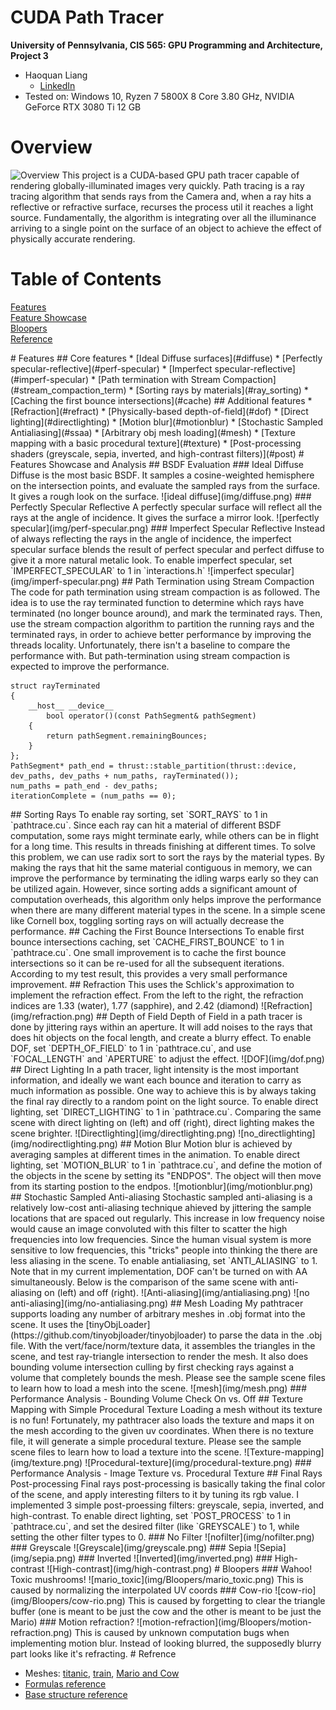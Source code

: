 CUDA Path Tracer
================

**University of Pennsylvania, CIS 565: GPU Programming and Architecture, Project 3**

* Haoquan Liang
  * [LinkedIn](https://www.linkedin.com/in/leohaoquanliang/)
* Tested on: Windows 10, Ryzen 7 5800X 8 Core 3.80 GHz, NVIDIA GeForce RTX 3080 Ti 12 GB

# Overview
![Overview](img/overview.png)
This project is a CUDA-based GPU path tracer capable of rendering globally-illuminated images very quickly. Path tracing is a ray tracing algorithm that sends rays from the Camera and, when a ray hits a reflective or refractive surface, recurses the process util it reaches a light source. Fundamentally, the algorithm is integrating over all the illuminance arriving to a single point on the surface of an object to achieve the effect of physically accurate rendering.



# Table of Contents  
[Features](#features)   
[Feature Showcase](#showcase)   
[Bloopers](#bloopers)    
[Reference](#reference)


<a name="features">
# Features
</a>
## Core features
* [Ideal Diffuse surfaces](#diffuse)
* [Perfectly specular-reflective](#perf-specular)
* [Imperfect specular-reflective](#imperf-specular)
* [Path termination with Stream Compaction](#stream_compaction_term)
* [Sorting rays by materials](#ray_sorting)
* [Caching the first bounce intersections](#cache)
## Additional features
* [Refraction](#refract)
* [Physically-based depth-of-field](#dof)
* [Direct lighting](#directlighting)
* [Motion blur](#motionblur)
* [Stochastic Sampled Antialiasing](#ssaa)
* [Arbitrary obj mesh loading](#mesh)
* [Texture mapping with a basic procedural texture](#texture)
* [Post-processing shaders (greyscale, sepia, inverted, and high-contrast filters)](#post)

<a name="showcase">
# Features Showcase and Analysis
</a>
## BSDF Evaluation
<a name="diffuse">
### Ideal Diffuse
</a>   
Diffuse is the most basic BSDF. It samples a cosine-weighted hemisphere on the intersection points, and evaluate the sampled rays from the surface. It gives a rough look on the surface.   
![ideal diffuse](img/diffuse.png)   
<a name="perf_specular">
### Perfectly Specular Reflective
</a>   
A perfectly specular surface will reflect all the rays at the angle of incidence. It gives the surface a mirror look.   
![perfectly specular](img/perf-specular.png)    

<a name="imperf-specular">
### Imperfect Specular Reflective
</a>   
Instead of always reflecting the rays in the angle of incidence, the imperfect specular surface blends the result of perfect specular and perfect diffuse to give it a more natural metalic look. To enable imperfect specular, set `IMPERFECT_SPECULAR` to 1 in `interactions.h`   
![imperfect specular](img/imperf-specular.png)


<a name="stream_compaction_term">
## Path Termination using Stream Compaction
</a>
The code for path termination using stream compaction is as followed. The idea is to use the ray terminated function to determine which rays have terminated (no longer bounce around), and mark the terminated rays. Then, use the stream compaction algorithm to partition the running rays and the terminated rays, in order to achieve better performance by improving the threads locality.
Unfortunately, there isn't a baseline to compare the performance with. But path-termination using stream compaction is expected to improve the performance.

```
struct rayTerminated   
{     
    __host__ __device__    
        bool operator()(const PathSegment& pathSegment)    
    {    
        return pathSegment.remainingBounces;    
    }    
};     
PathSegment* path_end = thrust::stable_partition(thrust::device, dev_paths, dev_paths + num_paths, rayTerminated());    
num_paths = path_end - dev_paths;    
iterationComplete = (num_paths == 0); 
```

<a name="ray_sorting">
## Sorting Rays
</a>
To enable ray sorting, set `SORT_RAYS` to 1 in `pathtrace.cu`.   
Since each ray can hit a material of different BSDF computation, some rays might terminate early, while others can be in flight for a long time. This results in threads finishing at different times. To solve this problem, we can use radix sort to sort the rays by the material types. By making the rays that hit the same material contiguous in memory, we can improve the performance by terminating the idling warps early so they can be utilized again. However, since sorting adds a significant amount of computation overheads, this algorithm only helps improve the performance when there are many different material types in the scene. In a simple scene like Cornell box, toggling sorting rays on will actually decrease the performance.

<a name="cache">
## Caching the First Bounce Intersections   
</a>
To enable first bounce intersections caching, set `CACHE_FIRST_BOUNCE` to 1 in `pathtrace.cu`.    
One small improvement is to cache the first bounce intersections so it can be re-used for all the subsequent iterations. According to my test result, this provides a very small performance improvement. 


<a name="refract">
## Refraction
</a>
This uses the Schlick's approximation to implement the refraction effect.    
From the left to the right, the refraction indices are 1.33 (water), 1.77 (sapphire), and 2.42 (diamond)   
![Refraction](img/refraction.png)

<a name="dof">
## Depth of Field
</a>
Depth of Field in a path tracer is done by jittering rays within an aperture. It will add noises to the rays that does hit objects on the focal length, and create a blurry effect.   
To enable DOF, set `DEPTH_OF_FIELD` to 1 in `pathtrace.cu`, and use `FOCAL_LENGTH` and `APERTURE` to adjust the effect.    
![DOF](img/dof.png)

<a name="directlighting">
## Direct Lighting
</a>
In a path tracer, light intensity is the most important information, and ideally we want each bounce and iteration to carry as much information as possible. One way to achieve this is by always taking the final ray directly to a random point on the light source.   
To enable direct lighting, set `DIRECT_LIGHTING` to 1 in `pathtrace.cu`.   
Comparing the same scene with direct lighting on (left) and off (right), direct lighting makes the scene brighter.    
![Directlighting](img/directlighting.png) ![no_directlighting](img/nodirectlighting.png)


<a name="motionblur">
## Motion Blur
</a>
Motion blur is achieved by averaging samples at different times in the animation.    
To enable direct lighting, set `MOTION_BLUR` to 1 in `pathtrace.cu`, and define the motion of the objects in the scene by setting its "ENDPOS". The object will then move from its starting postion to the endpos.    
![motionblur](img/motionblur.png)


<a name="ssaa">
## Stochastic Sampled Anti-aliasing
</a>
Stochastic sampled anti-aliasing is a relatively low-cost anti-aliasing technique ahieved by jittering the sample locations that are spaced out regularly. This increase in low frequency noise would cause an image convoluted with this filter to scatter the high frequencies into low frequencies. Since the human visual system is more sensitive to low frequencies, this "tricks" people into thinking the there are less aliasing in the scene.    
To enable antialiasing, set `ANTI_ALIASING` to 1. Note that in my current implementation, DOF can't be turned on with AA simultaneously.       
Below is the comparison of the same scene with anti-aliasing on (left) and off (right).   
![Anti-aliasing](img/antialiasing.png) ![no anti-aliasing](img/no-antialiasing.png)


<a name="mesh">
## Mesh Loading
</a>
My pathtracer supports loading any number of arbitrary meshes in .obj format into the scene.    
It uses the [tinyObjLoader](https://github.com/tinyobjloader/tinyobjloader) to parse the data in the .obj file. With the vert/face/norm/texture data, it assembles the triangles in the scene, and test ray-triangle intersection to render the mesh.  
It also does bounding volume intersection culling by first checking rays against a volume that completely bounds the mesh.   
Please see the sample scene files to learn how to load a mesh into the scene.     
![mesh](img/mesh.png)
### Performance Analysis - Bounding Volume Check On vs. Off   

<a name="texture">
## Texture Mapping with Simple Procedural Texture
</a>
Loading a mesh without its texture is no fun! Fortunately, my pathtracer also loads the texture and maps it on the mesh according to the given uv coordinates.    
When there is no texture file, it will generate a simple procedural texture. 
Please see the sample scene files to learn how to load a texture into the scene.   
 ![Texture-mapping](img/texture.png)   
 ![Procedural-texture](img/procedural-texture.png)    
### Performance Analysis - Image Texture vs. Procedural Texture

<a name="post">
## Final Rays Post-processing
</a>
Final rays post-processing is basically taking the final color of the scene, and apply interesting filters to it by tuning its rgb value.    
I implemented 3 simple post-proessing filters: greyscale, sepia, inverted, and high-contrast. 
To enable direct lighting, set `POST_PROCESS` to 1 in `pathtrace.cu`, and set the desired filter (like `GREYSCALE`) to 1, while setting the other filter types to 0. 
### No Filter
![nofilter](img/nofilter.png)        
### Greyscale   
![Greyscale](img/greyscale.png)   
### Sepia   
![Sepia](img/sepia.png)   
### Inverted   
![Inverted](img/inverted.png)   
### High-contrast   
![High-contrast](img/high-contrast.png) 

<a name="bloopers">
# Bloopers  
</a>
### Wahoo! Toxic mushrooms!   
![mario_toxic](img/Bloopers/mario_toxic.png)    
This is caused by normalizing the interpolated UV coords
### Cow-rio   
![cow-rio](img/Bloopers/cow-rio.png)   
This is caused by forgetting to clear the triangle buffer (one is meant to be just the cow and the other is meant to be just the Mario)   
### Motion refraction?
![motion-refraction](img/Bloopers/motion-refraction.png)   
This is caused by unknown computation bugs when implementing motion blur. Instead of looking blurred, the supposedly blurry part looks like it's refracting. 

<a name="reference">
# Refrence
</a>

* Meshes: [titanic](https://sketchfab.com/3d-models/lego-sinking-titanic-8048d606fcb54bcc9b3e0b52c5d6a394), [train](https://sketchfab.com/3d-models/train-fb2d125c67fe44c69c4238a9f5a12d5a#download), [Mario and Cow](https://www.cis.upenn.edu/~cis4600/22fa/hw/hw04/openglFun.html)   
* [Formulas reference](https://pbr-book.org/)   
* [Base structure reference](https://onedrive.live.com/view.aspx?resid=A6B78147D66DD722!96250&ithint=file%2cpptx&authkey=!AHM5o0OIig5tENc)